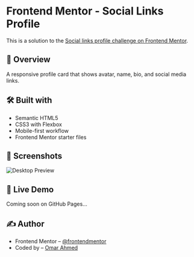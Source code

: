 # Frontend Mentor - Social Links Profile

This is a solution to the [Social links profile challenge on Frontend Mentor](https://www.frontendmentor.io/challenges/social-links-profile-UG32l9gO6).

## 🚀 Overview

A responsive profile card that shows avatar, name, bio, and social media links.

## 🛠️ Built with

- Semantic HTML5
- CSS3 with Flexbox
- Mobile-first workflow
- Frontend Mentor starter files

## 📸 Screenshots

![Desktop Preview](./design/desktop-preview.jpg)

## 🔗 Live Demo

Coming soon on GitHub Pages...

## ✍️ Author

- Frontend Mentor – [@frontendmentor](https://www.frontendmentor.io)
- Coded by – [Omar Ahmed](https://github.com/omarAbubakrWd)
